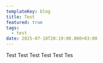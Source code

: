 ```yaml
---
templateKey: blog
title: Test
featured: true
tags:
  - test
date: 2025-07-18T20:19:00.000+03:00
---
```

Test Test Test Test Test Tes
